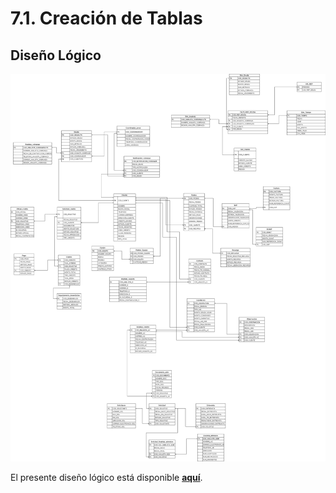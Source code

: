 # 7.1. Creación de Tablas

## Diseño Lógico

<div align="center">
<a>
    <img src="https://github.com/fiis-bd242/bd242-grupo6/blob/main/src/DISE%C3%91O%20L%C3%93GICO.png?raw=true" alt="Logo" width="800" style=" padding-right: 120px;">
</a>
</div>

El presente diseño lógico está disponible [**aquí**](https://drive.google.com/file/d/1aR9zRhWAIc6BflUtD-NcSHEgUT5D1zzt/view?usp=sharing).